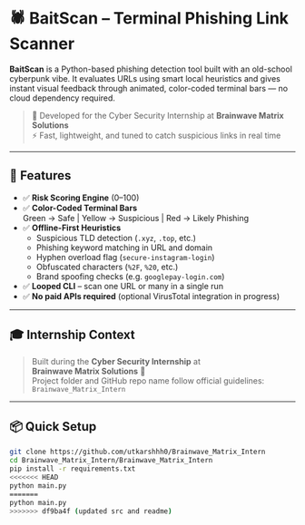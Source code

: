 # 🕷️ BaitScan – Terminal Phishing Link Scanner

**BaitScan** is a Python-based phishing detection tool built with an old-school cyberpunk vibe. It evaluates URLs using smart local heuristics and gives instant visual feedback through animated, color-coded terminal bars — no cloud dependency required.

> 🧠 Developed for the Cyber Security Internship at **Brainwave Matrix Solutions**  
> ⚡ Fast, lightweight, and tuned to catch suspicious links in real time

---

## 🚀 Features

- ✅ **Risk Scoring Engine** (0–100)
- ✅ **Color-Coded Terminal Bars**  
  Green → Safe | Yellow → Suspicious | Red → Likely Phishing
- ✅ **Offline-First Heuristics**  
  - Suspicious TLD detection (`.xyz`, `.top`, etc.)  
  - Phishing keyword matching in URL and domain  
  - Hyphen overload flag (`secure-instagram-login`)  
  - Obfuscated characters (`%2F`, `%20`, etc.)  
  - Brand spoofing checks (e.g. `googlepay-login.com`)
- ✅ **Looped CLI** – scan one URL or many in a single run
- ✅ **No paid APIs required** (optional VirusTotal integration in progress)

---

## 🎓 Internship Context

> Built during the **Cyber Security Internship** at  
> **Brainwave Matrix Solutions** 🧠  
> Project folder and GitHub repo name follow official guidelines:  
> `Brainwave_Matrix_Intern`

---

## 📦 Quick Setup

```bash
git clone https://github.com/utkarshhh0/Brainwave_Matrix_Intern
cd Brainwave_Matrix_Intern/Brainwave_Matrix_Intern
pip install -r requirements.txt
<<<<<<< HEAD
python main.py
=======
python main.py
>>>>>>> df9ba4f (updated src and readme)
